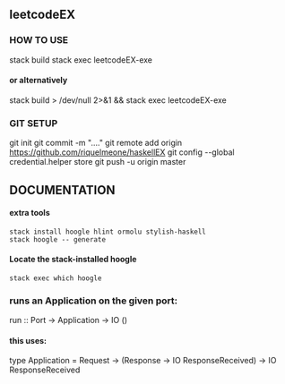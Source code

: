 ## leetcodeEX

### HOW TO USE

  stack build
  stack exec leetcodeEX-exe
#### or alternatively
  stack build > /dev/null 2>&1 && stack exec leetcodeEX-exe

### GIT SETUP
  git init
  git commit -m "...."
  git remote add origin https://github.com/riquelmeone/haskellEX
  git config --global credential.helper store
  git push -u origin master

## DOCUMENTATION

#### extra tools
    stack install hoogle hlint ormolu stylish-haskell
    stack hoogle -- generate

#### Locate the stack-installed hoogle
    stack exec which hoogle

### runs an Application on the given port:
  run :: Port -> Application -> IO ()
#### this uses:
  type Application = Request -> (Response -> IO ResponseReceived) -> IO ResponseReceived
